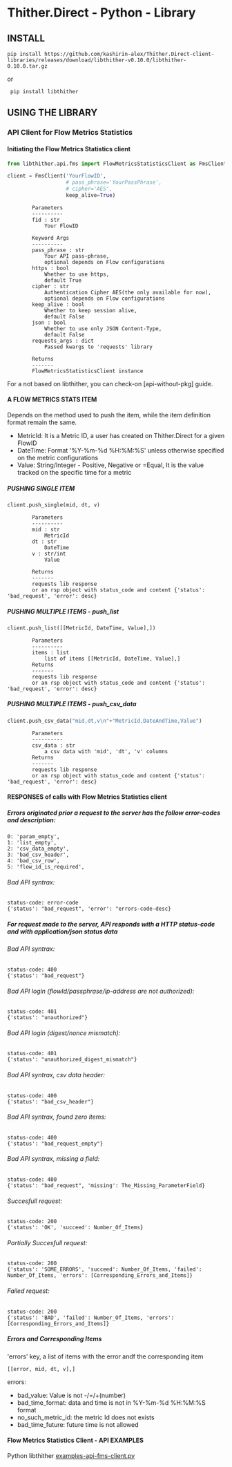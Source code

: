 # Thither.Direct - Python - Library

## INSTALL
   
    pip install https://github.com/kashirin-alex/Thither.Direct-client-libraries/releases/download/libthither-v0.10.0/libthither-0.10.0.tar.gz
    
 or 
 
     pip install libthither
  
## USING THE LIBRARY

### API Client for Flow Metrics Statistics

#### Initiating the Flow Metrics Statistics client
```python
from libthither.api.fms import FlowMetricsStatisticsClient as FmsClient

client = FmsClient('YourFlowID',
                   # pass_phrase='YourPassPhrase',
                   # cipher='AES',
                   keep_alive=True)
```
            Parameters
            ----------
            fid : str
                Your FlowID

            Keyword Args
            ----------
            pass_phrase : str
                Your API pass-phrase,
                optional depends on Flow configurations
            https : bool
                Whether to use https,
                default True
            cipher : str
                Authentication Cipher AES(the only available for now),
                optional depends on Flow configurations
            keep_alive : bool
                Whether to keep session alive,
                default False
            json : bool
                Whether to use only JSON Content-Type,
                default False
            requests_args : dict
                Passed kwargs to 'requests' library

            Returns
            -------
            FlowMetricsStatisticsClient instance
For a not based on libthither, you can check-on [api-without-pkg] guide.

#### A FLOW METRICS STATS ITEM
Depends on the method used to push the item, while the item definition format remain the same.
+ MetricId: It is a Metric ID, a user has created on Thither.Direct for a given FlowID
+ DateTime: Format '%Y-%m-%d %H:%M:%S' unless otherwise specified on the metric configurations
+ Value:    String/Integer - Positive, Negative or =Equal, It is the value tracked on the specific time for a metric


##### PUSHING SINGLE ITEM
```python
client.push_single(mid, dt, v)
```
            Parameters
            ----------
            mid : str
                MetricId
            dt : str
                DateTime
            v : str/int
                Value

            Returns
            -------
            requests lib response
            or an rsp object with status_code and content {'status': 'bad_request', 'error': desc}


##### PUSHING MULTIPLE ITEMS - push_list
```python
client.push_list([[MetricId, DateTime, Value],])
```
            Parameters
            ----------
            items : list
                list of items [[MetricId, DateTime, Value],]
            Returns
            -------
            requests lib response
            or an rsp object with status_code and content {'status': 'bad_request', 'error': desc}


##### PUSHING MULTIPLE ITEMS - push_csv_data
```python
client.push_csv_data("mid,dt,v\n"+"MetricId,DateAndTime,Value")
```
            Parameters
            ----------
            csv_data : str
                a csv data with 'mid', 'dt', 'v' columns
            Returns
            -------
            requests lib response
            or an rsp object with status_code and content {'status': 'bad_request', 'error': desc}


####  RESPONSES of calls with Flow Metrics Statistics client

##### Errors originated prior a request to the server has the follow error-codes and description:

    0: 'param_empty',
    1: 'list_empty',
    2: 'csv_data_empty',
    3: 'bad_csv_header',
    4: 'bad_csv_row',
    5: 'flow_id_is_required',
        
###### Bad API syntrax:
    
    status-code: error-code
    {'status': "bad_request", 'error': "errors-code-desc}
        
        
##### For request made to the server, API responds with a HTTP status-code and with application/json status data 

###### Bad API syntrax:

    status-code: 400
    {'status': "bad_request"}
    
###### Bad API login (flowId/passphrase/ip-address are not authorized):

    status-code: 401
    {'status': "unauthorized"}
    
###### Bad API login (digest/nonce mismatch):

    status-code: 401
    {'status': "unauthorized_digest_mismatch"}
    
###### Bad API syntrax, csv data header:

    status-code: 400
    {'status': "bad_csv_header"}
    
###### Bad API syntrax, found zero items:

    status-code: 400
    {'status': "bad_request_empty"}
    
###### Bad API syntrax, missing a field:

    status-code: 400
    {'status': "bad_request", 'missing': The_Missing_ParameterField}
   
###### Succesfull request:

    status-code: 200
    {'status': 'OK', 'succeed': Number_Of_Items}
        
###### Partially Succesfull request:

    status-code: 200
    {'status': 'SOME_ERRORS', 'succeed': Number_Of_Items, 'failed': Number_Of_Items, 'errors': [Corresponding_Errors_and_Items]}
   
###### Failed request:

    status-code: 200
    {'status': 'BAD', 'failed': Number_Of_Items, 'errors': [Corresponding_Errors_and_Items]}
    
    
##### Errors and Corresponding Items
'errors' key, a list of items with the error andf the corresponding item

    [[error, mid, dt, v],]

errors: 
+ bad_value:           Value is not -/=/+(number)
+ bad_time_format:     data and time is not in %Y-%m-%d %H:%M:%S format
+ no_such_metric_id:   the metric Id does not exists
+ bad_time_future:     future time is not allowed



#### Flow Metrics Statistics Client - API EXAMPLES
Python libthither [examples-api-fms-client.py](examples-api-fms-client.py)





            
